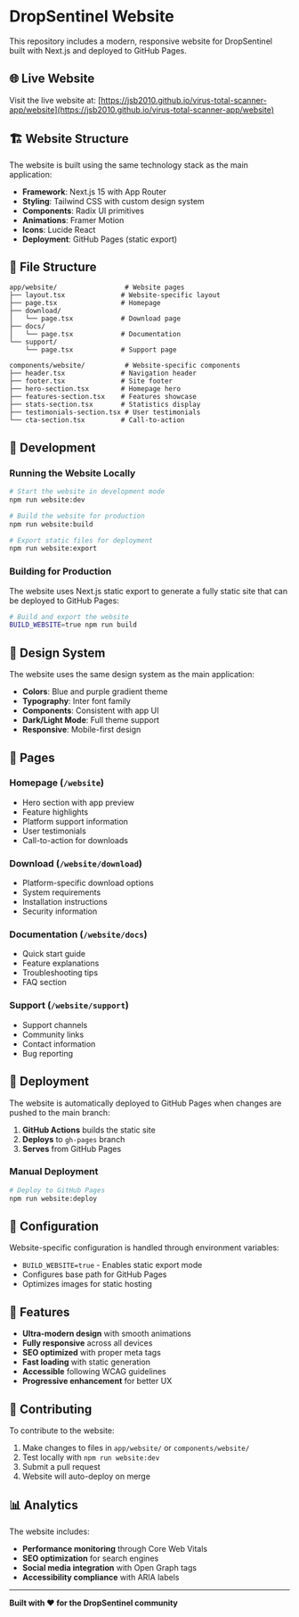 # DropSentinel Website

This repository includes a modern, responsive website for DropSentinel built with Next.js and deployed to GitHub Pages.

## 🌐 Live Website

Visit the live website at: [https://jsb2010.github.io/virus-total-scanner-app/website](https://jsb2010.github.io/virus-total-scanner-app/website)

## 🏗️ Website Structure

The website is built using the same technology stack as the main application:

- **Framework**: Next.js 15 with App Router
- **Styling**: Tailwind CSS with custom design system
- **Components**: Radix UI primitives
- **Animations**: Framer Motion
- **Icons**: Lucide React
- **Deployment**: GitHub Pages (static export)

## 📁 File Structure

```
app/website/                 # Website pages
├── layout.tsx              # Website-specific layout
├── page.tsx                # Homepage
├── download/
│   └── page.tsx            # Download page
├── docs/
│   └── page.tsx            # Documentation
└── support/
    └── page.tsx            # Support page

components/website/          # Website-specific components
├── header.tsx              # Navigation header
├── footer.tsx              # Site footer
├── hero-section.tsx        # Homepage hero
├── features-section.tsx    # Features showcase
├── stats-section.tsx       # Statistics display
├── testimonials-section.tsx # User testimonials
└── cta-section.tsx         # Call-to-action
```

## 🚀 Development

### Running the Website Locally

```bash
# Start the website in development mode
npm run website:dev

# Build the website for production
npm run website:build

# Export static files for deployment
npm run website:export
```

### Building for Production

The website uses Next.js static export to generate a fully static site that can be deployed to GitHub Pages:

```bash
# Build and export the website
BUILD_WEBSITE=true npm run build
```

## 🎨 Design System

The website uses the same design system as the main application:

- **Colors**: Blue and purple gradient theme
- **Typography**: Inter font family
- **Components**: Consistent with app UI
- **Dark/Light Mode**: Full theme support
- **Responsive**: Mobile-first design

## 📄 Pages

### Homepage (`/website`)
- Hero section with app preview
- Feature highlights
- Platform support information
- User testimonials
- Call-to-action for downloads

### Download (`/website/download`)
- Platform-specific download options
- System requirements
- Installation instructions
- Security information

### Documentation (`/website/docs`)
- Quick start guide
- Feature explanations
- Troubleshooting tips
- FAQ section

### Support (`/website/support`)
- Support channels
- Community links
- Contact information
- Bug reporting

## 🚀 Deployment

The website is automatically deployed to GitHub Pages when changes are pushed to the main branch:

1. **GitHub Actions** builds the static site
2. **Deploys** to `gh-pages` branch
3. **Serves** from GitHub Pages

### Manual Deployment

```bash
# Deploy to GitHub Pages
npm run website:deploy
```

## 🔧 Configuration

Website-specific configuration is handled through environment variables:

- `BUILD_WEBSITE=true` - Enables static export mode
- Configures base path for GitHub Pages
- Optimizes images for static hosting

## 📱 Features

- **Ultra-modern design** with smooth animations
- **Fully responsive** across all devices
- **SEO optimized** with proper meta tags
- **Fast loading** with static generation
- **Accessible** following WCAG guidelines
- **Progressive enhancement** for better UX

## 🤝 Contributing

To contribute to the website:

1. Make changes to files in `app/website/` or `components/website/`
2. Test locally with `npm run website:dev`
3. Submit a pull request
4. Website will auto-deploy on merge

## 📊 Analytics

The website includes:

- **Performance monitoring** through Core Web Vitals
- **SEO optimization** for search engines
- **Social media integration** with Open Graph tags
- **Accessibility compliance** with ARIA labels

---

**Built with ❤️ for the DropSentinel community**
